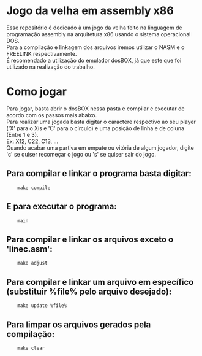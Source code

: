 # Jogo da velha em assembly x86
Esse repositório é dedicado à um jogo da velha feito na linguagem de programação assembly na arquitetura x86 usando o sistema operacional DOS.\
Para a compilação e linkagem dos arquivos iremos utilizar o NASM e o FREELINK respectivamente.\
É recomendado a utilização do emulador dosBOX, já que este que foi utilizado na realização do trabalho.

# Como jogar
Para jogar, basta abrir o dosBOX nessa pasta e compilar e executar de acordo com os passos mais abaixo.\
Para realizar uma jogada basta digitar o caractere respectivo ao seu player ('X' para o Xis e 'C' para o círculo) e uma posição de linha e de coluna (Entre 1 e 3).\
Ex: X12, C22, C13, ...\
Quando acabar uma partiva em empate ou vitória de algum jogador, digite 'c' se quiser recomeçar o jogo ou 's' se quiser sair do jogo.

## Para compilar e linkar o programa basta digitar:
```
    make compile
```

## E para executar o programa:
```
    main
```

## Para compilar e linkar os arquivos exceto o 'linec.asm':
```
    make adjust
```

## Para compilar e linkar um arquivo em específico (substituir %file% pelo arquivo desejado):
```
    make update %file%
```
## Para limpar os arquivos gerados pela compilação:
```
    make clear
```
